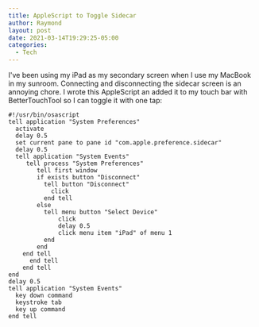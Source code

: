 ```yaml
---
title: AppleScript to Toggle Sidecar
author: Raymond
layout: post
date: 2021-03-14T19:29:25-05:00
categories:
  - Tech
---
```


I've been using my iPad as my secondary screen when I use my MacBook in my sunroom. Connecting and disconnecting the sidecar screen is an annoying chore. I wrote this AppleScript an added it to my touch bar with BetterTouchTool so I can toggle it with one tap:

```
#!/usr/bin/osascript
tell application "System Preferences"
  activate
  delay 0.5
  set current pane to pane id "com.apple.preference.sidecar"
  delay 0.5
  tell application "System Events"
     tell process "System Preferences"
        tell first window
        if exists button "Disconnect"
          tell button "Disconnect"
            click
          end tell
        else
          tell menu button "Select Device"
              click
              delay 0.5
              click menu item "iPad" of menu 1
          end
        end
    end tell
      end tell
    end tell
end
delay 0.5
tell application "System Events"
  key down command
  keystroke tab
  key up command
end tell
```